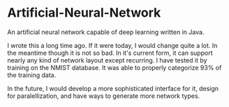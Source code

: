 # Artificial-Neural-Network
An artificial neural network capable of deep learning written in Java.

I wrote this a long time ago. If it were today, I would change quite a lot. In the meantime though it is not so bad. In it's current form, it can support nearly any kind of network layout except recurring. I have tested it by training on the NMIST database. It was able to properly categorize 93% of the training data.

In the future, I would develop a more sophisticated interface for it, design for paralellization, and have ways to generate more network types.
